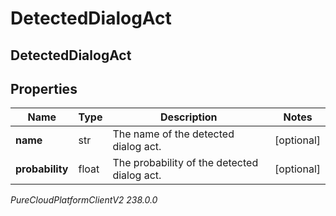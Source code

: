 # DetectedDialogAct

## DetectedDialogAct

## Properties

|Name | Type | Description | Notes|
|------------ | ------------- | ------------- | -------------|
| **name** | str | The name of the detected dialog act. | [optional] |
| **probability** | float | The probability of the detected dialog act. | [optional] |



_PureCloudPlatformClientV2 238.0.0_
